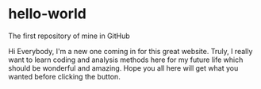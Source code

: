# hello-world
The first repository of mine in GitHub

Hi Everybody,
I'm a new one coming in for this great website. Truly, I really want to learn coding and analysis methods here for my future life which should be wonderful and amazing. Hope you all here will get what you wanted before clicking the button.
